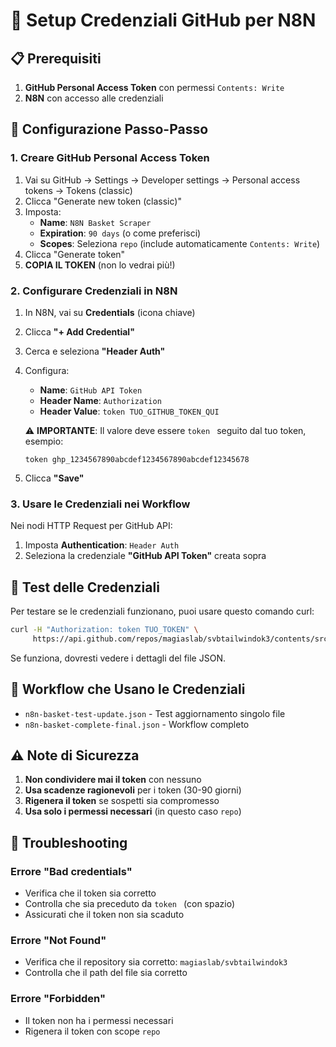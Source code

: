 # 🔐 Setup Credenziali GitHub per N8N

## 📋 Prerequisiti

1. **GitHub Personal Access Token** con permessi `Contents: Write`
2. **N8N** con accesso alle credenziali

## 🚀 Configurazione Passo-Passo

### 1. Creare GitHub Personal Access Token

1. Vai su GitHub → Settings → Developer settings → Personal access tokens → Tokens (classic)
2. Clicca "Generate new token (classic)"
3. Imposta:
   - **Name**: `N8N Basket Scraper`
   - **Expiration**: `90 days` (o come preferisci)
   - **Scopes**: Seleziona `repo` (include automaticamente `Contents: Write`)
4. Clicca "Generate token"
5. **COPIA IL TOKEN** (non lo vedrai più!)

### 2. Configurare Credenziali in N8N

1. In N8N, vai su **Credentials** (icona chiave)
2. Clicca **"+ Add Credential"**
3. Cerca e seleziona **"Header Auth"**
4. Configura:
   - **Name**: `GitHub API Token`
   - **Header Name**: `Authorization`
   - **Header Value**: `token TUO_GITHUB_TOKEN_QUI`
   
   ⚠️ **IMPORTANTE**: Il valore deve essere `token ` seguito dal tuo token, esempio:
   ```
   token ghp_1234567890abcdef1234567890abcdef12345678
   ```

5. Clicca **"Save"**

### 3. Usare le Credenziali nei Workflow

Nei nodi HTTP Request per GitHub API:
1. Imposta **Authentication**: `Header Auth`
2. Seleziona la credenziale **"GitHub API Token"** creata sopra

## 🧪 Test delle Credenziali

Per testare se le credenziali funzionano, puoi usare questo comando curl:

```bash
curl -H "Authorization: token TUO_TOKEN" \
     https://api.github.com/repos/magiaslab/svbtailwindok3/contents/src/data/stats/serie-c-stats.json
```

Se funziona, dovresti vedere i dettagli del file JSON.

## 🔧 Workflow che Usano le Credenziali

- `n8n-basket-test-update.json` - Test aggiornamento singolo file
- `n8n-basket-complete-final.json` - Workflow completo

## ⚠️ Note di Sicurezza

1. **Non condividere mai il token** con nessuno
2. **Usa scadenze ragionevoli** per i token (30-90 giorni)
3. **Rigenera il token** se sospetti sia compromesso
4. **Usa solo i permessi necessari** (in questo caso `repo`)

## 🐛 Troubleshooting

### Errore "Bad credentials"
- Verifica che il token sia corretto
- Controlla che sia preceduto da `token ` (con spazio)
- Assicurati che il token non sia scaduto

### Errore "Not Found"
- Verifica che il repository sia corretto: `magiaslab/svbtailwindok3`
- Controlla che il path del file sia corretto

### Errore "Forbidden"
- Il token non ha i permessi necessari
- Rigenera il token con scope `repo`

